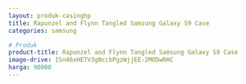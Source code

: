 ```yaml
---
layout: produk-casinghp
title: Rapunzel and Flynn Tangled Samsung Galaxy S9 Case
categories: samsung

# Produk
product-title: Rapunzel and Flynn Tangled Samsung Galaxy S9 Case
image-drive: 1Sn46xHETV3gNccbPgzWjjEE-2MODwRHC
harga: 90000
---
```

